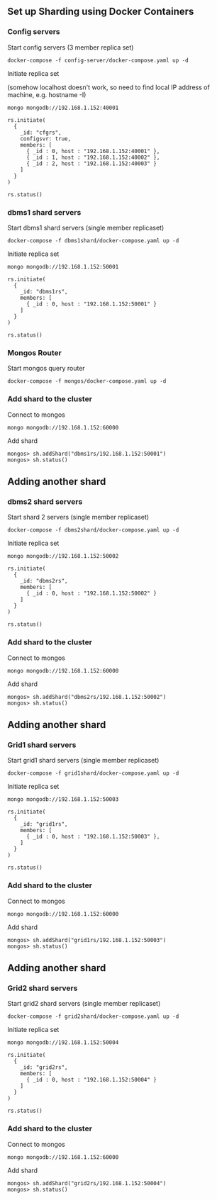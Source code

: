 ## Set up Sharding using Docker Containers

### Config servers
Start config servers (3 member replica set)
```
docker-compose -f config-server/docker-compose.yaml up -d
```
Initiate replica set

(somehow localhost doesn't work, so need to find local IP address of machine, e.g. hostname -I)
```
mongo mongodb://192.168.1.152:40001
```
```
rs.initiate(
  {
    _id: "cfgrs",
    configsvr: true,
    members: [
      { _id : 0, host : "192.168.1.152:40001" },
      { _id : 1, host : "192.168.1.152:40002" },
      { _id : 2, host : "192.168.1.152:40003" }
    ]
  }
)

rs.status()
```

### dbms1 shard servers
Start dbms1 shard servers (single member replicaset)
```
docker-compose -f dbms1shard/docker-compose.yaml up -d
```
Initiate replica set
```
mongo mongodb://192.168.1.152:50001
```
```
rs.initiate(
  {
    _id: "dbms1rs",
    members: [
      { _id : 0, host : "192.168.1.152:50001" }
    ]
  }
)

rs.status()
```

### Mongos Router
Start mongos query router
```
docker-compose -f mongos/docker-compose.yaml up -d
```

### Add shard to the cluster
Connect to mongos
```
mongo mongodb://192.168.1.152:60000
```
Add shard
```
mongos> sh.addShard("dbms1rs/192.168.1.152:50001")
mongos> sh.status()
```
## Adding another shard
### dbms2 shard servers
Start shard 2 servers (single member replicaset)
```
docker-compose -f dbms2shard/docker-compose.yaml up -d
```
Initiate replica set
```
mongo mongodb://192.168.1.152:50002
```
```
rs.initiate(
  {
    _id: "dbms2rs",
    members: [
      { _id : 0, host : "192.168.1.152:50002" }
    ]
  }
)

rs.status()
```
### Add shard to the cluster
Connect to mongos
```
mongo mongodb://192.168.1.152:60000
```
Add shard
```
mongos> sh.addShard("dbms2rs/192.168.1.152:50002")
mongos> sh.status()
```

## Adding another shard
### Grid1 shard servers
Start grid1 shard servers (single member replicaset)
```
docker-compose -f grid1shard/docker-compose.yaml up -d
```
Initiate replica set
```
mongo mongodb://192.168.1.152:50003
```
```
rs.initiate(
  {
    _id: "grid1rs",
    members: [
      { _id : 0, host : "192.168.1.152:50003" },
    ]
  }
)

rs.status()
```
### Add shard to the cluster
Connect to mongos
```
mongo mongodb://192.168.1.152:60000
```
Add shard
```
mongos> sh.addShard("grid1rs/192.168.1.152:50003")
mongos> sh.status()
```

## Adding another shard
### Grid2 shard servers
Start grid2 shard servers (single member replicaset)
```
docker-compose -f grid2shard/docker-compose.yaml up -d
```
Initiate replica set
```
mongo mongodb://192.168.1.152:50004
```
```
rs.initiate(
  {
    _id: "grid2rs",
    members: [
      { _id : 0, host : "192.168.1.152:50004" }
    ]
  }
)

rs.status()
```
### Add shard to the cluster
Connect to mongos
```
mongo mongodb://192.168.1.152:60000
```
Add shard
```
mongos> sh.addShard("grid2rs/192.168.1.152:50004")
mongos> sh.status()
```